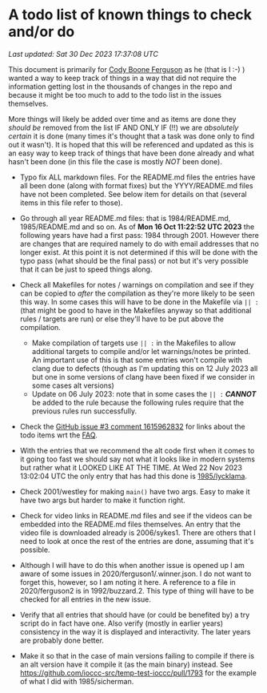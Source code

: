# A todo list of known things to check and/or do
*Last updated: Sat 30 Dec 2023 17:37:08 UTC*

This document is primarily for [Cody Boone
Ferguson](/winners.html#Cody_Boone_Ferguson) as he (that is I :-) ) wanted a way
to keep track of things in a way that did not require the information getting
lost in the thousands of changes in the repo and because it might be too much to
add to the todo list in the issues themselves.

More things will likely be added over time and as items are done they _should
be_ removed from the list IF AND ONLY IF (!!) we are _absolutely certain_ it is
done (many times it's thought that a task was done only to find out it wasn't).
It is hoped that this will be referenced and updated as this is an easy way to
keep track of things that have been done already and what hasn't been done (in
this file the case is mostly _NOT_ been done).

- Typo fix ALL markdown files. For the README.md files the entries have all been
done (along with format fixes) but the YYYY/README.md files have not been
completed. See below item for details on that (several items in this file refer
to those).

- Go through all year README.md files: that is 1984/README.md, 1985/README.md and
so on. As of **Mon 16 Oct 11:22:52 UTC 2023** the following years have had a
first pass: 1984 through 2001. However there are changes that are required
namely to do with email addresses that no longer exist. At this point it is not
determined if this will be done with the typo pass (what should be the final
pass) or not but it's very possible that it can be just to speed things along.

- Check all Makefiles for notes / warnings on compilation and see if they can be
copied to _after_ the compilation as they're more likely to be seen this way. In
some cases this will have to be done in the Makefile via `|| :` (that might be
good to have in the Makefiles anyway so that additional rules / targets are
run) or else they'll have to be put above the compilation.
    * Make compilation of targets use `|| :` in the Makefiles to allow
    additional targets to compile and/or let warnings/notes be printed. An
    important use of this is that some entries won't compile with clang due to
    defects (though as I'm updating this on 12 July 2023 all but one in some
    versions of clang have been fixed if we consider in some cases alt versions)
    * Update on 06 July 2023: note that in some cases the `|| :` _**CANNOT**_ be
    added to the rule because the following rules require that the previous
    rules run successfully.

- Check the [GitHub issue #3 comment
1615962832](https://github.com/ioccc-src/temp-test-ioccc/issues/3#issuecomment-1615962832)
for links about the todo items wrt the [FAQ](/faq.md).

- With the entries that we recommend the alt code first when it comes to it
going too fast we should say not what it looks like in modern systems but rather
what it LOOKED LIKE AT THE TIME. At Wed 22 Nov 2023 13:02:04 UTC the only entry
that has had this done is [1985/lycklama](1985/lycklama/README.md).

- Check 2001/westley for making `main()` have two args. Easy to make it have two
args but harder to make it function right.

- Check for video links in README.md files and see if the videos can be
embedded into the README.md files themselves. An entry that the video file is
downloaded already is 2006/sykes1. There are others that I need to look at once
the rest of the entries are done, assuming that it's possible.

- Although I will have to do this when another issue is opened up I am aware of
some issues in 2020/ferguson1/.winner.json. I do not want to forget this,
however, so I am noting it here. A reference to a file in 2020/ferguson2 is in
1992/buzzard.2. This type of thing will have to be checked for all entries in
the new issue.

- Verify that all entries that should have (or could be benefited by) a try
script do in fact have one. Also verify (mostly in earlier years) consistency in
the way it is displayed and interactivity. The later years are probably done
better.

- Make it so that in the case of main versions failing to compile if there is an
alt version have it compile it (as the main binary) instead. See
<https://github.com/ioccc-src/temp-test-ioccc/pull/1793> for the example of what
I did with 1985/sicherman.
